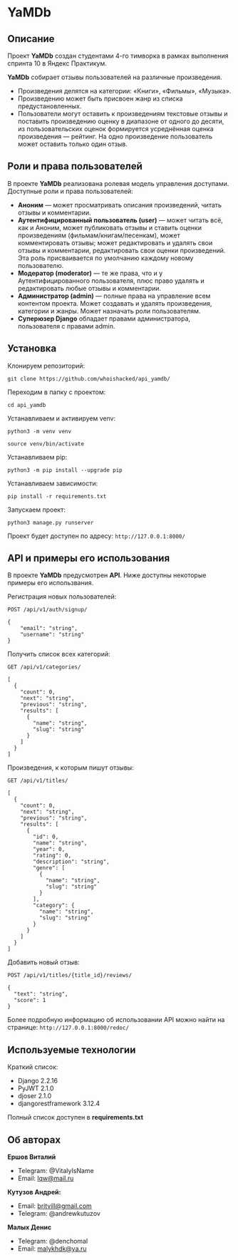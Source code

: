 # YaMDb
## Описание
Проект **YaMDb** создан студентами 4-го тимворка в рамках выполнения спринта 
10 в Яндекс Практикум.

**YaMDb** собирает отзывы пользователей на различные произведения. 
- Произведения делятся на категории: «Книги», «Фильмы», «Музыка».
- Произведению может быть присвоен жанр из списка предустановленных.
- Пользователи могут оставить к произведениям текстовые отзывы и поставить 
произведению оценку в диапазоне от одного до десяти, из пользовательских 
оценок формируется усреднённая оценка произведения — рейтинг. На одно 
произведение пользователь может оставить только один отзыв.

## Роли и права пользователей
В проекте **YaMDb** реализована ролевая модель управления доступами.
Доступные роли и права пользователей:
- **Аноним** — может просматривать описания произведений, читать отзывы и 
комментарии.
- **Аутентифицированный пользователь (user)** — может читать всё, как и Аноним, 
может публиковать отзывы и ставить оценки произведениям 
(фильмам/книгам/песенкам), может комментировать отзывы; может редактировать и 
удалять свои отзывы и комментарии, редактировать свои оценки произведений. Эта 
роль присваивается по умолчанию каждому новому пользователю.
- **Модератор (moderator)** — те же права, что и у Аутентифицированного 
пользователя, плюс право удалять и редактировать любые отзывы и комментарии.
- **Администратор (admin)** — полные права на управление всем контентом 
проекта. Может создавать и удалять произведения, категории и жанры. 
Может назначать роли пользователям.
- **Суперюзер Django** обладает правами администратора, пользователя 
с правами admin.

## Установка
Клонируем репозиторий:
```
git clone https://github.com/whoishacked/api_yamdb/
```

Переходим в папку с проектом:
```
cd api_yamdb
```

Устанавливаем и активируем venv:
```
python3 -m venv venv
```

```
source venv/bin/activate
```

Устанавливаем pip:
```
python3 -m pip install --upgrade pip
```

Устанавливаем зависимости:
```
pip install -r requirements.txt
```

Запускаем проект:
```
python3 manage.py runserver
```

Проект будет доступен по адресу:
```http://127.0.0.1:8000/```

## API и примеры его использования

В проекте **YaMDb** предусмотрен **API**. 
Ниже доступны некоторые примеры его использвания.

Регистрация новых пользователей:
```
POST /api/v1/auth/signup/

{
    "email": "string",
    "username": "string"
}
```

Получить список всех категорий:
```
GET /api/v1/categories/

[
  {
    "count": 0,
    "next": "string",
    "previous": "string",
    "results": [
      {
        "name": "string",
        "slug": "string"
      }
    ]
  }
]
```

Произведения, к которым пишут отзывы:
```
GET /api/v1/titles/

[
  {
    "count": 0,
    "next": "string",
    "previous": "string",
    "results": [
      {
        "id": 0,
        "name": "string",
        "year": 0,
        "rating": 0,
        "description": "string",
        "genre": [
          {
            "name": "string",
            "slug": "string"
          }
        ],
        "category": {
          "name": "string",
          "slug": "string"
        }
      }
    ]
  }
]
```

Добавить новый отзыв:
```
POST /api/v1/titles/{title_id}/reviews/

{
  "text": "string",
  "score": 1
}
```

Более подробную информацию об использовании API можно найти на странице:
```http://127.0.0.1:8000/redoc/```

## Используемые технологии
Краткий список:
- Django 2.2.16
- PyJWT 2.1.0
- djoser 2.1.0
- djangorestframework 3.12.4

Полный список доступен в **requirements.txt**

## Об авторах
**Ершов Виталий**
- Telegram: @VitalyIsName
- Email:  lqw@mail.ru

**Кутузов Андрей:**
- Email: britvill@gmail.com
- Telegram: @andrewkutuzov

**Малых Денис**
- Telegram: @denchomal
- Email: malykhdk@ya.ru